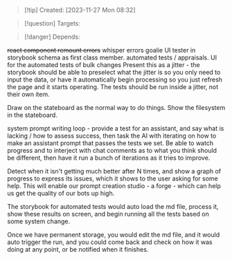 
>[!tip] Created: [2023-11-27 Mon 08:32]

>[!question] Targets: 

>[!danger] Depends: 


~~react component remount errors~~
whisper errors
goalie UI tester in storybook
schema as first class member.
automated tests / appraisals.
UI for the automated tests of bulk changes
Present this as a jitter - the storybook should be able to preselect what the jitter is so you only need to input the data, or have it automatically begin processing so you just refresh the page and it starts operating.  The tests should be run inside a jitter, not their own item.

Draw on the stateboard as the normal way to do things.
Show the filesystem in the stateboard.




system prompt writing loop - provide a test for an assistant, and say what is lacking / how to assess success, then task the AI with iterating on how to make an assistant prompt that passes the tests we set.  Be able to watch progress and to interject with chat comments as to what you think should be different, then have it run a bunch of iterations as it tries to improve.

Detect when it isn't getting much better after N times, and show a graph of progress to express its issues, which it shows to the user asking for some help.  This will enable our prompt creation studio - a forge - which can help us get the quality of our bots up high.

The storybook for automated tests would auto load the md file, process it, show these results on screen, and begin running all the tests based on some system change.

Once we have permanent storage, you would edit the md file, and it would auto trigger the run, and you could come back and check on how it was doing at any point, or be notified when it finishes.